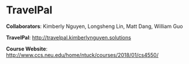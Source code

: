 # TravelPal

**Collaborators**: Kimberly Nguyen, Longsheng Lin, Matt Dang, William Guo

**TravelPal**: http://travelpal.kimberlynguyen.solutions 

**Course Website**: http://www.ccs.neu.edu/home/ntuck/courses/2018/01/cs4550/ 
